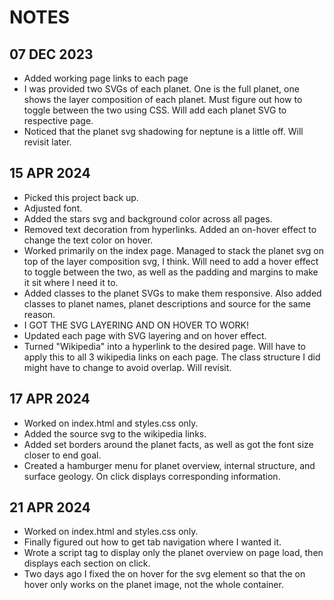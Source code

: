 # NOTES

## 07 DEC 2023

- Added working page links to each page
- I was provided two SVGs of each planet. One is the full planet, one shows the layer composition of each planet. Must figure out how to toggle between the two using CSS. Will add each planet SVG to respective page.
- Noticed that the planet svg shadowing for neptune is a little off. Will revisit later.

## 15 APR 2024

- Picked this project back up.
- Adjusted font.
- Added the stars svg and background color across all pages.
- Removed text decoration from hyperlinks. Added an on-hover effect to change the text color on hover.
- Worked primarily on the index page. Managed to stack the planet svg on top of the layer composition svg, I think. Will need to add a hover effect to toggle between the two, as well as the padding and margins to make it sit where I need it to.
- Added classes to the planet SVGs to make them responsive. Also added classes to planet names, planet descriptions and source for the same reason.
- I GOT THE SVG LAYERING AND ON HOVER TO WORK!
- Updated each page with SVG layering and on hover effect.
- Turned "Wikipedia" into a hyperlink to the desired page. Will have to apply this to all 3 wikipedia links on each page. The class structure I did might have to change to avoid overlap. Will revisit.

## 17 APR 2024

- Worked on index.html and styles.css only.
- Added the source svg to the wikipedia links.
- Added set borders around the planet facts, as well as got the font size closer to end goal.
- Created a hamburger menu for planet overview, internal structure, and surface geology. On click displays corresponding information.

## 21 APR 2024

- Worked on index.html and styles.css only.
- Finally figured out how to get tab navigation where I wanted it.
- Wrote a script tag to display only the planet overview on page load, then displays each section on click.
- Two days ago I fixed the on hover for the svg element so that the on hover only works on the planet image, not the whole container.
